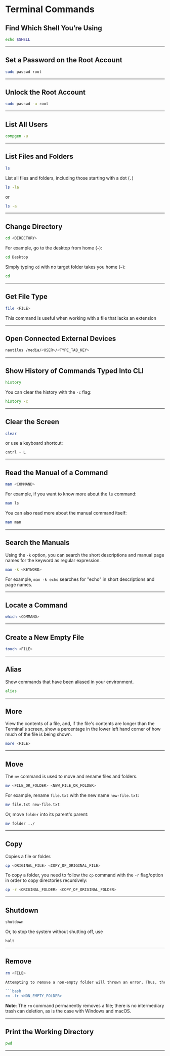 # Terminal Commands

## Find Which Shell You’re Using

```bash
echo $SHELL
```

---

## Set a Password on the Root Account

```bash
sudo passwd root
```

---

## Unlock the Root Account

```bash
sudo passwd -u root
```

---

## List All Users
```bash
compgen -u
```

---

## List Files and Folders
```bash
ls
```

List all files and folders, including those starting with a dot (`.`)
```bash
ls -la
```

or

```bash
ls -a
```

---

## Change Directory
```bash
cd <DIRECTORY>
```

For example, go to the desktop from home (`~`):
```bash
cd Desktop
```

Simply typing `cd` with no target folder takes you home (`~`):
```bash
cd
```

---

## Get File Type
```bash
file <FILE>
```

This command is useful when working with a file that lacks an extension

---

## Open Connected External Devices
```bash
nautilus /media/<USER>/<TYPE_TAB_KEY>
```

---

## Show History of Commands Typed Into CLI
```bash
history
```

You can clear the history with the `-c` flag:
```bash
history -c
```

---

## Clear the Screen
```bash
clear
```

or use a keyboard shortcut:
```
cntrl + L
```

---

## Read the Manual of a Command
```bash
man <COMMAND>
```

For example, if you want to know more about the `ls` command:
```bash
man ls
```

You can also read more about the manual command itself:
```bash
man man
```

---

## Search the Manuals
Using the `-k` option, you can search the short descriptions and manual page names for the keyword as regular expression.

```bash
man -k <KEYWORD>
```

For example, `man -k echo` searches for "echo" in short descriptions and page names.

---

## Locate a Command
```bash
which <COMMAND>
```

---

## Create a New Empty File
```bash
touch <FILE>
```

---

## Alias
Show commands that have been aliased in your environment.

```bash
alias
```

---

## More
View the contents of a file, and, if the file's contents are longer than the Terminal's screen, show a percentage in the lower left hand corner of how much of the file is being shown.

```bash
more <FILE>
```

---

## Move
The `mv` command is used to move and rename files and folders.

```bash
mv <FILE_OR_FOLDER> <NEW_FILE_OR_FOLDER>
```

For example, rename `file.txt` with the new name `new-file.txt`:

```bash
mv file.txt new-file.txt
```

Or, move `folder` into its parent's parent:

```bash
mv folder ../
```

---

## Copy
Copies a file or folder.

```bash
cp <ORIGINAL_FILE> <COPY_OF_ORIGINAL_FILE>
```

To copy a folder, you need to follow the `cp` command with the `-r` flag/option in order to copy directories recursively:

```bash
cp -r <ORIGINAL_FOLDER> <COPY_OF_ORIGINAL_FOLDER>
```

---

## Shutdown
```bash
shutdown
```

Or, to stop the system without shutting off, use

```bash
halt
```

---

## Remove
```bash
rm <FILE>

Attempting to remove a non-empty folder will thrown an error. Thus, the `-r` option is required. If you want to remove a non-empty folder and over-ride the `-i` option, you'll need to combine the `r` (rooted file hierarchy) and `f` (force) flags.

```bash
rm -fr <NON_EMPTY_FOLDER>
```
**Note**: The `rm` command permanently removes a file; there is no intermediary trash can deletion, as is the case with Windows and macOS.

---

## Print the Working Directory
```bash
pwd
```

---

